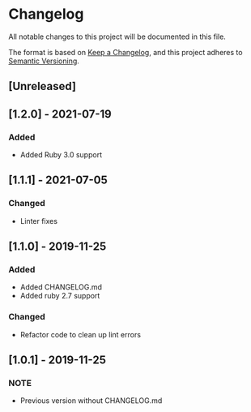 # Changelog
All notable changes to this project will be documented in this file.

The format is based on [Keep a Changelog](https://keepachangelog.com/en/1.0.0/),
and this project adheres to [Semantic Versioning](https://semver.org/spec/v2.0.0.html).

## [Unreleased]

## [1.2.0] - 2021-07-19
### Added
- Added Ruby 3.0 support

## [1.1.1] - 2021-07-05
### Changed
- Linter fixes

## [1.1.0] - 2019-11-25
### Added
- Added CHANGELOG.md
- Added ruby 2.7 support
### Changed
- Refactor code to clean up lint errors

## [1.0.1] - 2019-11-25
### NOTE
- Previous version without CHANGELOG.md
